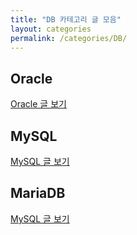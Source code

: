```yaml
---
title: "DB 카테고리 글 모음"
layout: categories
permalink: /categories/DB/
---
```


## Oracle
[Oracle 글 보기](/categories/Oracle/)

## MySQL
[MySQL 글 보기](/categories/MySQL/)

## MariaDB
[MySQL 글 보기](/categories/MySQL/)

